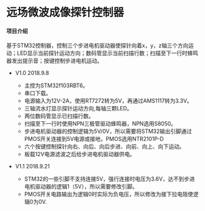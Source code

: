 # 远场微波成像探针控制器
#### 项目介绍
基于STM32控制器，控制三个步进电机驱动器使探针向着x，y，z轴三个方向运动；LED显示当前探针运动方向；数码管显示当前扫描行数；扫描至下一行时蜂鸣器发出提示音；按键控制步进电机运动。

* V1.0   2018.9.8
    * 主控为STM32f103RBT6。
    * 串口下载。
    * 电源输入为12V-2A，使用RT7272转为5V，再通过AMS1117转为3.3V。
    * 三轴流水灯显示探针运动方向,每轴三颗LED。
    * 两位数码管显示已扫描行数。
    * 扫描至下一行时使用NPN三极管驱动蜂鸣器，NPN选用S8050。
    * 步进电机驱动器的控制逻辑为5V/0V，所以需要将STM32输出引脚通过PMOS开关连接到5V电源或接地，PMOS选用NTR2101P-D
    * 六个按键控制探针向右、向后、向后步进、向前、向上、向下运动。
    * 板载12V电源滤波之后给步进电机驱动器供电。

* V1.1   2018.9.21
    * STM32的一些引脚不支持连接5V，强行连接时电压为3.6V，达不到步进电机驱动器的逻辑1（5V），所以需要修改引脚。
    * PMOS开关电路输出为逻辑0时实际为负电压，所以修改为接下拉电阻使逻辑0为0V.
